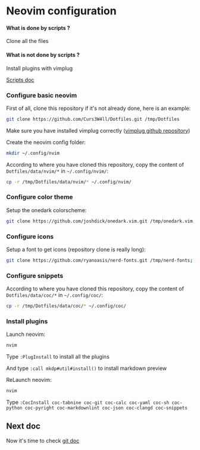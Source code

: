 # Neovim configuration

#### What is done by scripts ?

Clone all the files

#### What is not done by scripts ?

Install plugins with vimplug

[Scripts doc](scripts.md)

### Configure basic neovim

First of all, clone this repository if it's not already done, here is an example:

```bash
git clone https://github.com/Curs3W4ll/Dotfiles.git /tmp/Dotfiles
```

Make sure you have installed vimplug correctly ([vimplug github repository](https://github.com/junegunn/vim-plug))

Create the neovim config folder:

```bash
mkdir ~/.config/nvim
```

According to where you have cloned this repository, copy the content of `Dotfiles/data/nvim/*` in `~/.config/nvim/`:

```bash
cp -r /tmp/Dotfiles/data/nvim/* ~/.config/nvim/
```

### Configure color theme

Setup the onedark colorscheme:

```bash
git clone https://github.com/joshdick/onedark.vim.git /tmp/onedark.vim; cp -r /tmp/onedark.vim/colors ~/.config/nvim/colors; cp -r /tmp/onedark.vim/autoload ~/.config/nvim/autoload
```

### Configure icons

Setup a font to get icons (repository clone is really long):

```bash
git clone https://github.com/ryanoasis/nerd-fonts.git /tmp/nerd-fonts; cd /tmp/nerd-fonts; ./install.sh Hack
```

### Configure snippets

According to where you have cloned this repository, copy the content of `Dotfiles/data/coc/*` in `~/.config/coc/`:

```bash
cp -r /tmp/Dotfiles/data/coc/* ~/.config/coc/
```

### Install plugins

Launch neovim:

```bash
nvim
```

Type `:PlugInstall` to install all the plugins

And type `:call mkdp#util#install()` to install markdown preview

ReLaunch neovim:

```bash
nvim
```

Type `:CocInstall coc-tabnine coc-git coc-calc coc-yaml coc-sh coc-python coc-pyright coc-markdownlint coc-json coc-clangd coc-snippets`

## Next doc

Now it's time to check [git doc](git.md)
